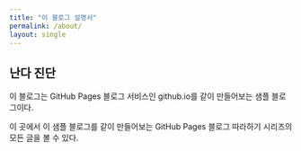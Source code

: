 ```yaml
---
title: "이 블로그 설명서"
permalink: /about/
layout: single
---
```


## 난다 진단

이 블로그는 GitHub Pages 블로그 서비스인 github.io를 같이 만들어보는 샘플 블로그이다.

이 곳에서 이 샘플 블로그를 같이 만들어보는 GitHub Pages 블로그 따라하기 시리즈의
모든 글을 볼 수 있다.
